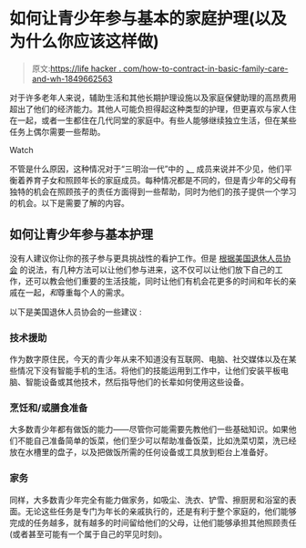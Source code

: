 # 如何让青少年参与基本的家庭护理(以及为什么你应该这样做)

> 原文:[https://life hacker . com/how-to-contract-in-basic-family-care-and-wh-1849662563](https://lifehacker.com/how-to-involve-teens-in-basic-family-caregiving-and-wh-1849662563)

对于许多老年人来说，辅助生活和其他长期护理设施以及家庭保健助理的高昂费用超出了他们的经济能力。其他人可能负担得起这种类型的护理，但更喜欢与家人住在一起，或者一生都住在几代同堂的家庭中。有些人能够继续独立生活，但在某些任务上偶尔需要一些帮助。

Watch

不管是什么原因，这种情况对于“三明治一代”中的 [、](https://lifehacker.com/how-to-balance-parenting-and-elderly-caregiving-1841731049) 成员来说并不少见，他们平衡着养育子女和照顾年长的家庭成员。每种情况都是不同的，但是青少年的父母有独特的机会在照顾孩子的责任方面得到一些帮助，同时为他们的孩子提供一个学习的机会。以下是需要了解的内容。

## 如何让青少年参与基本护理

没有人建议你让你的孩子参与更具挑战性的看护工作。但是 [根据美国退休人员协会](https://www.aarp.org/caregiving/life-balance/info-2022/getting-teens-involved.html) 的说法，有几种方法可以让他们参与进来，这不仅可以让他们放下自己的工作，还可以教会他们重要的生活技能，同时让他们有机会花更多的时间和年长的亲戚在一起，*和*尊重每个人的需求。

以下是美国退休人员协会的一些建议 :

### 技术援助

作为数字原住民，今天的青少年从来不知道没有互联网、电脑、社交媒体以及在某些情况下没有智能手机的生活。将他们的技能运用到工作中，让他们安装平板电脑、智能设备或其他技术，然后指导他们的长辈如何使用这些设备。

### 烹饪和/或膳食准备

大多数青少年都有做饭的能力——尽管你可能需要先教他们一些基础知识。如果他们不能自己准备简单的饭菜，他们至少可以帮助准备饭菜，比如洗菜切菜，洗已经放在水槽里的盘子，以及把做饭所需的任何设备或工具放到柜台上准备好。

### 家务

同样，大多数青少年完全有能力做家务，如吸尘、洗衣、铲雪、擦厨房和浴室的表面。无论这些任务是专门为年长的亲戚执行的，还是有利于整个家庭的，他们能够完成的任务越多，就有越多的时间留给他们的父母，让他们能够承担其他照顾责任(或者甚至可能有一个属于自己的罕见时刻)。